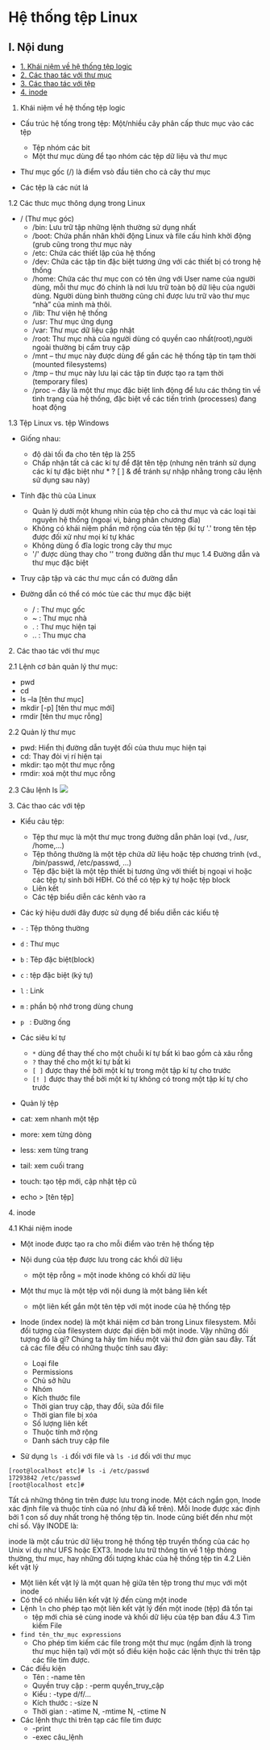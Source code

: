 <a name = "Hệ thống tệp linux">

# Hệ thống tệp Linux

## I. Nội dung
 - [1. Khái niệm về hệ thống tệp logic](#a)
 - [2. Các thao tác với thư mục](#b)
 - [3. Các thao tác với tệp](#c)
 - [4. inode](#d)

 <a name="a"></a>
 1. Khái niệm về hệ thống tệp logic
 - Cấu trúc hệ tống trong tệp: Một/nhiều cây phân cấp thưc mục vào các tệp
    - Tệp nhóm các bit
    - Một thư mục dùng để tạo nhóm các tệp dữ liệu và thư mục

- Thư mục gốc (/) là điểm vsò đầu tiên cho cả cây thư mục
- Các tệp là các nút lá

1.2 Các thưc mục thông dụng trong Linux
- / (Thư mục góc)
    - /bin:  Lưu trữ tập những lệnh thường sử dụng nhất
    - /boot: Chứa phần nhân khởi động Linux và file cấu hình khởi động (grub cũng trong thư mục này
    - /etc: Chứa các thiết lập của hệ thống 
    - /dev: Chứa các tập tin đặc biệt tương ứng với các thiết bị có trong hệ thống
    - /home: Chứa các thư mục con có tên ứng với User name của người dùng, mỗi thư mục đó chính là nơi lưu trữ toàn bộ dữ liệu của người dùng. Người dùng bình thường cũng chỉ được lưu trữ vào thư mục “nhà” của mình mà thôi.
    - /lib: Thư viện hệ thống
    - /usr: Thư mục ứng dụng
    - /var: Thư mục dữ liệu cập nhật
    - /root: Thư mục nhà của người dùng có quyền cao nhất(root),người ngoài thường bị cấm truy cập
    -  /mnt – thư mục này được dùng để gắn các hệ thống tập tin tạm thời (mounted filesystems)
    -  /tmp – thư mục này lưu lại các tập tin được tạo ra tạm thời (temporary files)
    -  /proc – đây là một thư mục đặc biệt linh động để lưu các thông tin về tình trạng của hệ thống, đặc biệt về các tiến trình (processes) đang hoạt động

1.3 Tệp Linux vs. tệp Windows
- Giống nhau:
    - độ dài tối đa cho tên tệp là 255
    -  Chấp nhận tất cả các kí tự để đặt tên tệp (nhưng nên tránh sử dụng các kí tự đặc biệt như * ? [ ] & để tránh sự nhập nhằng trong câu lệnh sử dụng sau này) 

- Tính đặc thù của Linux
    - Quản lý dưới một khung nhìn của tệp cho cả thư mục và các loại tài nguyên hệ thống (ngoại vi, bảng phân chương đĩa)
    - Không có khái niệm phần mở rộng của tên tệp (kí tự '.' trong tên tệp được đối xử như mọi kí tự khác
    - Không dùng ổ đĩa logic trong cây thư mục
    -  '/' được dùng thay cho '\' trong đường dẫn thư mục
1.4 Đường dẫn và thư mục đặc biệt
- Truy cập tập và các thư mục cần có đường dẫn
- Đường dẫn có thể có móc tùe các thư mục đặc biệt
    - / : Thư mục gốc
    - ~ : Thư mục nhà
    - . : Thư mục hiện tại
    - .. : Thu mục cha

<a name="b"></a>
2. Các thao tác với thư mục

2.1 Lệnh cơ bản quản lý thư mục:
- pwd 
- cd  
- ls –la [tên thư mục] 
- mkdir [-p] [tên thư mục mới] 
- rmdir [tên thư mục rỗng]

2.2 Quản lý thư mục
- pwd: Hiển thị đường dẫn tuyệt đối của thưu mục hiện tại
- cd: Thay đỏi vị rí hiện tại
-  mkdir: tạo một thư mục rỗng 
-  rmdir: xoá một thư mục rỗng

2.3 Câu lệnh ls
    <img src="https://imgur.com/1LDhzkM.jpg">

<a name="c"></a>
3. Các thao các với tệp

- Kiểu cảu tệp:
    - Tệp thư mục là một thư mục trong đường dẫn phân loại (vd., /usr, /home,…) 
    - Tệp thông thường là một tệp chứa dữ liệu hoặc tệp chương trình (vd., /bin/passwd, /etc/passwd, …) 
    - Tệp đặc biệt là một tệp thiết bị tương ứng với thiết bị ngoại vi hoặc các tệp tự sinh bởi HĐH. Có thể có tệp ký tự hoặc tệp block 
    - Liên kết 
    - Các tệp biểu diễn các kênh vào ra
- Các ký hiệu dưới đây được sử dụng để biểu diễn các kiểu tệ

- `-` : Tệp thông thường
- `d` : Thư mục
- `b` : Têp đặc biệt(block)
- `c` : tệp đặc biệt (ký tự)
- `l` : Link
- `m` : phần bộ nhớ trong dùng chung
- `p ` : Đường ống

- Các siêu kí tự
    - `*` dùng để thay thế cho một chuỗi kí tự bất kì bao gồm cả xâu rỗng 
    - `?` thay thế cho một kí tự bất kì 
    - `[ ]` được thay thế bởi một kí tự trong một tập kí tự cho trước 
    - `[! ]` được thay thế bởi một kí tự không có trong một tập kí tự cho trước

- Quản lý tệp
- cat: xem nhanh một tệp 
-  more: xem từng dòng 
-  less: xem từng trang 
-  tail: xem cuối trang 
- touch: tạo tệp mới, cập nhật tệp cũ 
-  echo > [tên tệp]

<a name="d"></a>
4. inode

4.1 Khái niệm inode
- Một inode được tạo ra cho mỗi điểm vào trên hệ thống tệp
- Nội dung của tệp được lưu trong các khối dữ liệu 
    - một tệp rỗng = một inode không có khối dữ liệu 
- Một thư mục là một tệp với nội dung là một bảng liên kết
    - một liên kết gắn một tên tệp với một inode của hệ thống tệp
- Inode (index node) là một khái niệm cơ bản trong Linux filesystem. Mỗi đối tượng của filesystem dược đại diện bởi một inode. Vậy những đối tượng đó là gì? Chúng ta hãy tìm hiểu một vài thứ đơn giản sau đây. Tất cả các file đều có những thuộc tính sau đây:


    - Loại file
    - Permissions
    - Chủ sở hữu
    - Nhóm
    - Kích thước file
    - Thời gian truy cập, thay đổi, sửa đổi file
    - Thời gian file bị xóa
    - Số lượng liên kết
    - Thuộc tính mở rộng
    - Danh sách truy cập file
- Sử dụng `ls -i` đối với file và `ls -id` đối với thư mục
```
[root@localhost etc]# ls -i /etc/passwd
17293842 /etc/passwd
[root@localhost etc]#

```

Tất cả những thông tin trên được lưu trong inode. Một cách ngắn gọn, Inode xác định file và thuộc tính của nó (như đã kể trên). Mỗi Inode được xác định bởi 1 con số duy nhất trong hệ thống tệp tin. Inode cũng biết đến như một chỉ số. Vậy INODE là:

inode là một cấu trúc dữ liệu trong hệ thống tệp truyền thống của các họ Unix ví dụ như UFS hoặc EXT3. Inode lưu trữ thông tin về 1 tệp thông thường, thư mục, hay những đối tượng khác của hệ thống tệp tin
4.2 Liên kết vật lý

 - Một liên kết vật lý là một quan hệ giữa tên tệp trong thư mục với một inode 
 - Có thể có nhiều liên kết vật lý đến cùng một inode 
 - Lệnh `ln` cho phép tạo một liên kết vật lý đến một inode (tệp) đã tồn tại 
    - tệp mới chia sẻ cùng inode và khối dữ liệu của tệp ban đầu
4.3 Tìm kiếm File
- `find tên_thư_mục expressions` 
    - Cho phép tìm kiếm các file trong một thư mục (ngầm định là trong thư mục hiện tại) với một số điều kiện hoặc các lệnh thực thi trên tập các file tìm được.
- Các điều kiện 
    - Tên : -name tên 
    - Quyền truy cập : -perm quyền_truy_cập 
    - Kiểu : -type d/f/... 
    - Kích thước : -size N 
    - Thời gian : -atime N, -mtime N, -ctime N 
- Các lệnh thực thi trên tạp các file tìm được 
    - -print 
    - -exec câu_lệnh
